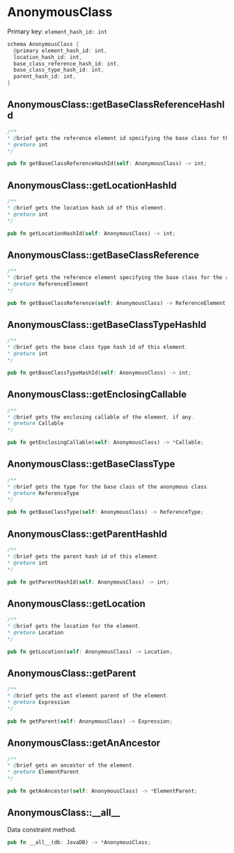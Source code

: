 # AnonymousClass

Primary key: `element_hash_id: int`

```rust
schema AnonymousClass {
  @primary element_hash_id: int,
  location_hash_id: int,
  base_class_reference_hash_id: int,
  base_class_type_hash_id: int,
  parent_hash_id: int,
}
```
## AnonymousClass::getBaseClassReferenceHashId

```java
/**
* @brief gets the reference element id specifying the base class for the anonymous class.
* @return int
*/
```
```rust
pub fn getBaseClassReferenceHashId(self: AnonymousClass) -> int;
```
## AnonymousClass::getLocationHashId

```java
/**
* @brief gets the location hash id of this element.
* @return int
*/
```
```rust
pub fn getLocationHashId(self: AnonymousClass) -> int;
```
## AnonymousClass::getBaseClassReference

```java
/**
* @brief gets the reference element specifying the base class for the anonymous class.
* @return ReferenceElement 
*/
```
```rust
pub fn getBaseClassReference(self: AnonymousClass) -> ReferenceElement;
```
## AnonymousClass::getBaseClassTypeHashId

```java
/**
* @brief gets the base class type hash id of this element.
* @return int
*/
```
```rust
pub fn getBaseClassTypeHashId(self: AnonymousClass) -> int;
```
## AnonymousClass::getEnclosingCallable

```java
/**
* @brief gets the enclosing callable of the element, if any.
* @return Callable 
*/
```
```rust
pub fn getEnclosingCallable(self: AnonymousClass) -> *Callable;
```
## AnonymousClass::getBaseClassType

```java
/**
* @brief gets the type for the base class of the anonymous class.
* @return ReferenceType 
*/
```
```rust
pub fn getBaseClassType(self: AnonymousClass) -> ReferenceType;
```
## AnonymousClass::getParentHashId

```java
/**
* @brief gets the parent hash id of this element.
* @return int
*/
```
```rust
pub fn getParentHashId(self: AnonymousClass) -> int;
```
## AnonymousClass::getLocation

```java
/**
* @brief gets the location for the element.
* @return Location
*/
```
```rust
pub fn getLocation(self: AnonymousClass) -> Location;
```
## AnonymousClass::getParent

```java
/**
* @brief gets the ast element parent of the element.
* @return Expression 
*/
```
```rust
pub fn getParent(self: AnonymousClass) -> Expression;
```
## AnonymousClass::getAnAncestor

```java
/**
* @brief gets an ancestor of the element.
* @return ElementParent 
*/
```
```rust
pub fn getAnAncestor(self: AnonymousClass) -> *ElementParent;
```
## AnonymousClass::\_\_all\_\_

Data constraint method.

```rust
pub fn __all__(db: JavaDB) -> *AnonymousClass;
```

